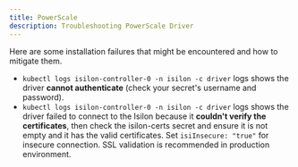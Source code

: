 ```yaml
---
title: PowerScale
description: Troubleshooting PowerScale Driver
---
```


Here are some installation failures that might be encountered and how to mitigate them.

- `kubectl logs isilon-controller-0 -n isilon -c driver` logs shows the driver **cannot authenticate** (check your secret's username and password).
- `kubectl logs isilon-controller-0 -n isilon -c driver` logs shows the driver failed to connect to the Isilon because it **couldn't verify the certificates**, then check the isilon-certs secret and ensure it is not empty and it has the valid certificates. Set `isiInsecure: "true"` for insecure connection. SSL validation is recommended in production environment.

